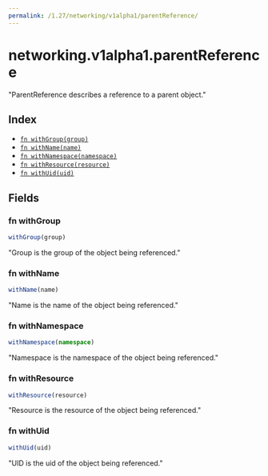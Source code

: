 ```yaml
---
permalink: /1.27/networking/v1alpha1/parentReference/
---
```


# networking.v1alpha1.parentReference

"ParentReference describes a reference to a parent object."

## Index

* [`fn withGroup(group)`](#fn-withgroup)
* [`fn withName(name)`](#fn-withname)
* [`fn withNamespace(namespace)`](#fn-withnamespace)
* [`fn withResource(resource)`](#fn-withresource)
* [`fn withUid(uid)`](#fn-withuid)

## Fields

### fn withGroup

```ts
withGroup(group)
```

"Group is the group of the object being referenced."

### fn withName

```ts
withName(name)
```

"Name is the name of the object being referenced."

### fn withNamespace

```ts
withNamespace(namespace)
```

"Namespace is the namespace of the object being referenced."

### fn withResource

```ts
withResource(resource)
```

"Resource is the resource of the object being referenced."

### fn withUid

```ts
withUid(uid)
```

"UID is the uid of the object being referenced."